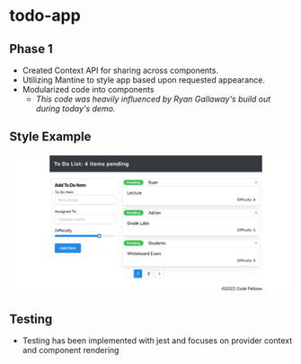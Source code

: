 # todo-app

## Phase 1

- Created Context API for sharing across components.
- Utilizing Mantine to style app based upon requested appearance.
- Modularized code into components
  - *This code was heavily influenced by Ryan Gallaway's build out during today's demo.*

## Style Example

![style-example](styleReq.png)

## Testing

- Testing has been implemented with jest and focuses on provider context and component rendering